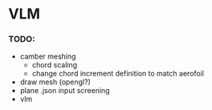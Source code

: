 # VLM

### TODO:

- camber meshing
	- chord scaling
	- change chord increment definition to match aerofoil
- draw mesh (opengl?)
- plane .json input screening
- vlm